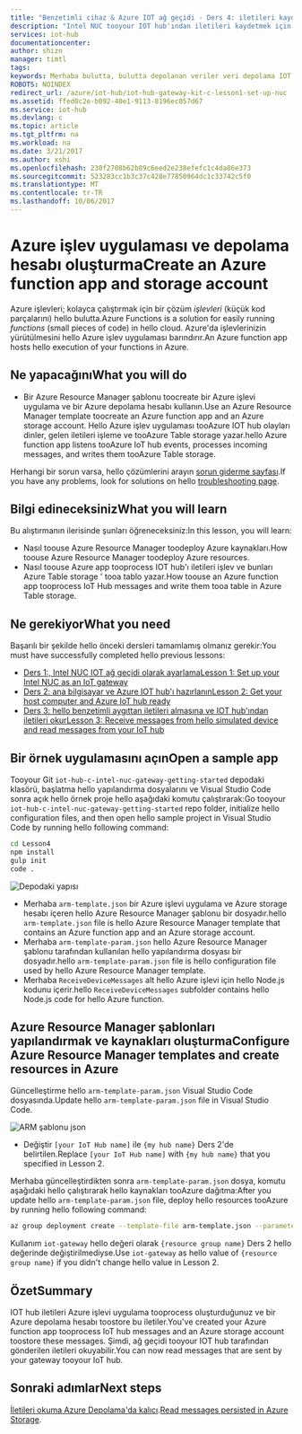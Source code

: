 ```yaml
---
title: "Benzetimli cihaz & Azure IOT ağ geçidi - Ders 4: iletileri kaydetme | Microsoft Docs"
description: "Intel NUC tooyour IOT hub'ından iletileri kaydetmek için tooAzure tablo depolama yazma ve bunları hello buluttan okuyun."
services: iot-hub
documentationcenter: 
author: shizn
manager: timtl
tags: 
keywords: Merhaba bulutta, bulutta depolanan veriler veri depolama IOT bulut hizmeti
ROBOTS: NOINDEX
redirect_url: /azure/iot-hub/iot-hub-gateway-kit-c-lesson1-set-up-nuc
ms.assetid: ffed0c2e-b092-40e1-9113-8196ec057d67
ms.service: iot-hub
ms.devlang: c
ms.topic: article
ms.tgt_pltfrm: na
ms.workload: na
ms.date: 3/21/2017
ms.author: xshi
ms.openlocfilehash: 230f2708b62b89c6eed2e238efefc1c4da86e373
ms.sourcegitcommit: 523283cc1b3c37c428e77850964dc1c33742c5f0
ms.translationtype: MT
ms.contentlocale: tr-TR
ms.lasthandoff: 10/06/2017
---
```

# <a name="create-an-azure-function-app-and-storage-account"></a><span data-ttu-id="ef22a-104">Azure işlev uygulaması ve depolama hesabı oluşturma</span><span class="sxs-lookup"><span data-stu-id="ef22a-104">Create an Azure function app and storage account</span></span>

<span data-ttu-id="ef22a-105">Azure işlevleri; kolayca çalıştırmak için bir çözüm _işlevleri_ (küçük kod parçalarını) hello bulutta.</span><span class="sxs-lookup"><span data-stu-id="ef22a-105">Azure Functions is a solution for easily running _functions_ (small pieces of code) in hello cloud.</span></span> <span data-ttu-id="ef22a-106">Azure'da işlevlerinizin yürütülmesini hello Azure işlev uygulaması barındırır.</span><span class="sxs-lookup"><span data-stu-id="ef22a-106">An Azure function app hosts hello execution of your functions in Azure.</span></span> 

## <a name="what-you-will-do"></a><span data-ttu-id="ef22a-107">Ne yapacağını</span><span class="sxs-lookup"><span data-stu-id="ef22a-107">What you will do</span></span>

- <span data-ttu-id="ef22a-108">Bir Azure Resource Manager şablonu toocreate bir Azure işlevi uygulama ve bir Azure depolama hesabı kullanın.</span><span class="sxs-lookup"><span data-stu-id="ef22a-108">Use an Azure Resource Manager template toocreate an Azure function app and an Azure storage account.</span></span> <span data-ttu-id="ef22a-109">Hello Azure işlev uygulaması tooAzure IOT hub olayları dinler, gelen iletileri işleme ve tooAzure Table storage yazar.</span><span class="sxs-lookup"><span data-stu-id="ef22a-109">hello Azure function app listens tooAzure IoT hub events, processes incoming messages, and writes them tooAzure Table storage.</span></span>

<span data-ttu-id="ef22a-110">Herhangi bir sorun varsa, hello çözümlerini arayın [sorun giderme sayfası](iot-hub-gateway-kit-c-sim-troubleshooting.md).</span><span class="sxs-lookup"><span data-stu-id="ef22a-110">If you have any problems, look for solutions on hello [troubleshooting page](iot-hub-gateway-kit-c-sim-troubleshooting.md).</span></span>


## <a name="what-you-will-learn"></a><span data-ttu-id="ef22a-111">Bilgi edineceksiniz</span><span class="sxs-lookup"><span data-stu-id="ef22a-111">What you will learn</span></span>

<span data-ttu-id="ef22a-112">Bu alıştırmanın ilerisinde şunları öğreneceksiniz:</span><span class="sxs-lookup"><span data-stu-id="ef22a-112">In this lesson, you will learn:</span></span>

- <span data-ttu-id="ef22a-113">Nasıl toouse Azure Resource Manager toodeploy Azure kaynakları.</span><span class="sxs-lookup"><span data-stu-id="ef22a-113">How toouse Azure Resource Manager toodeploy Azure resources.</span></span>
- <span data-ttu-id="ef22a-114">Nasıl toouse Azure app tooprocess IOT hub'ı iletileri işlev ve bunları Azure Table storage ' tooa tablo yazar.</span><span class="sxs-lookup"><span data-stu-id="ef22a-114">How toouse an Azure function app tooprocess IoT Hub messages and write them tooa table in Azure Table storage.</span></span>

## <a name="what-you-need"></a><span data-ttu-id="ef22a-115">Ne gerekiyor</span><span class="sxs-lookup"><span data-stu-id="ef22a-115">What you need</span></span>

<span data-ttu-id="ef22a-116">Başarılı bir şekilde hello önceki dersleri tamamlamış olmanız gerekir:</span><span class="sxs-lookup"><span data-stu-id="ef22a-116">You must have successfully completed hello previous lessons:</span></span>

- [<span data-ttu-id="ef22a-117">Ders 1:, Intel NUC IOT ağ geçidi olarak ayarlama</span><span class="sxs-lookup"><span data-stu-id="ef22a-117">Lesson 1: Set up your Intel NUC as an IoT gateway</span></span>](iot-hub-gateway-kit-c-sim-lesson1-set-up-nuc.md)
- [<span data-ttu-id="ef22a-118">Ders 2: ana bilgisayar ve Azure IOT hub'ı hazırlanın</span><span class="sxs-lookup"><span data-stu-id="ef22a-118">Lesson 2: Get your host computer and Azure IoT hub ready</span></span>](iot-hub-gateway-kit-c-sim-lesson2-get-the-tools-win32.md)
- [<span data-ttu-id="ef22a-119">Ders 3: hello benzetimli aygıttan iletileri almasına ve IOT hub'ından iletileri okur</span><span class="sxs-lookup"><span data-stu-id="ef22a-119">Lesson 3: Receive messages from hello simulated device and read messages from your IoT hub</span></span>](iot-hub-gateway-kit-c-sim-lesson3-configure-simulated-device-app.md)

## <a name="open-a-sample-app"></a><span data-ttu-id="ef22a-120">Bir örnek uygulamasını açın</span><span class="sxs-lookup"><span data-stu-id="ef22a-120">Open a sample app</span></span>

<span data-ttu-id="ef22a-121">Tooyour Git `iot-hub-c-intel-nuc-gateway-getting-started` depodaki klasörü, başlatma hello yapılandırma dosyalarını ve Visual Studio Code sonra açık hello örnek proje hello aşağıdaki komutu çalıştırarak:</span><span class="sxs-lookup"><span data-stu-id="ef22a-121">Go tooyour `iot-hub-c-intel-nuc-gateway-getting-started` repo folder, initialize hello configuration files, and then open hello sample project in Visual Studio Code by running hello following command:</span></span>

```bash
cd Lesson4
npm install
gulp init
code .
```

![Depodaki yapısı](media/iot-hub-gateway-kit-lessons/lesson4/arm_template.png)

- <span data-ttu-id="ef22a-123">Merhaba `arm-template.json` bir Azure işlevi uygulama ve Azure storage hesabı içeren hello Azure Resource Manager şablonu bir dosyadır.</span><span class="sxs-lookup"><span data-stu-id="ef22a-123">hello `arm-template.json` file is hello Azure Resource Manager template that contains an Azure function app and an Azure storage account.</span></span>
- <span data-ttu-id="ef22a-124">Merhaba `arm-template-param.json` hello Azure Resource Manager şablonu tarafından kullanılan hello yapılandırma dosyası bir dosyadır.</span><span class="sxs-lookup"><span data-stu-id="ef22a-124">hello `arm-template-param.json` file is hello configuration file used by hello Azure Resource Manager template.</span></span>
- <span data-ttu-id="ef22a-125">Merhaba `ReceiveDeviceMessages` alt hello Azure işlevi için hello Node.js kodunu içerir.</span><span class="sxs-lookup"><span data-stu-id="ef22a-125">hello `ReceiveDeviceMessages` subfolder contains hello Node.js code for hello Azure function.</span></span>

## <a name="configure-azure-resource-manager-templates-and-create-resources-in-azure"></a><span data-ttu-id="ef22a-126">Azure Resource Manager şablonları yapılandırmak ve kaynakları oluşturma</span><span class="sxs-lookup"><span data-stu-id="ef22a-126">Configure Azure Resource Manager templates and create resources in Azure</span></span>

<span data-ttu-id="ef22a-127">Güncelleştirme hello `arm-template-param.json` Visual Studio Code dosyasında.</span><span class="sxs-lookup"><span data-stu-id="ef22a-127">Update hello `arm-template-param.json` file in Visual Studio Code.</span></span>

![ARM şablonu json](media/iot-hub-gateway-kit-lessons/lesson4/arm_template_param.png)

- <span data-ttu-id="ef22a-129">Değiştir `[your IoT Hub name]` ile `{my hub name}` Ders 2'de belirtilen.</span><span class="sxs-lookup"><span data-stu-id="ef22a-129">Replace `[your IoT Hub name]` with `{my hub name}` that you specified in Lesson 2.</span></span>

<span data-ttu-id="ef22a-130">Merhaba güncelleştirdikten sonra `arm-template-param.json` dosya, komutu aşağıdaki hello çalıştırarak hello kaynakları tooAzure dağıtma:</span><span class="sxs-lookup"><span data-stu-id="ef22a-130">After you update hello `arm-template-param.json` file, deploy hello resources tooAzure by running hello following command:</span></span>

```bash
az group deployment create --template-file arm-template.json --parameters @arm-template-param.json -g iot-gateway
```

<span data-ttu-id="ef22a-131">Kullanım `iot-gateway` hello değeri olarak `{resource group name}` Ders 2 hello değerinde değiştirilmediyse.</span><span class="sxs-lookup"><span data-stu-id="ef22a-131">Use `iot-gateway` as hello value of `{resource group name}` if you didn't change hello value in Lesson 2.</span></span>

## <a name="summary"></a><span data-ttu-id="ef22a-132">Özet</span><span class="sxs-lookup"><span data-stu-id="ef22a-132">Summary</span></span>

<span data-ttu-id="ef22a-133">IOT hub iletileri Azure işlevi uygulama tooprocess oluşturduğunuz ve bir Azure depolama hesabı toostore bu iletiler.</span><span class="sxs-lookup"><span data-stu-id="ef22a-133">You've created your Azure function app tooprocess IoT hub messages and an Azure storage account toostore these messages.</span></span> <span data-ttu-id="ef22a-134">Şimdi, ağ geçidi tooyour IOT hub tarafından gönderilen iletileri okuyabilir.</span><span class="sxs-lookup"><span data-stu-id="ef22a-134">You can now read messages that are sent by your gateway tooyour IoT hub.</span></span>

## <a name="next-steps"></a><span data-ttu-id="ef22a-135">Sonraki adımlar</span><span class="sxs-lookup"><span data-stu-id="ef22a-135">Next steps</span></span>
<span data-ttu-id="ef22a-136">[İletileri okuma Azure Depolama'da kalıcı](iot-hub-gateway-kit-c-sim-lesson4-read-table-storage.md).</span><span class="sxs-lookup"><span data-stu-id="ef22a-136">[Read messages persisted in Azure Storage](iot-hub-gateway-kit-c-sim-lesson4-read-table-storage.md).</span></span>
